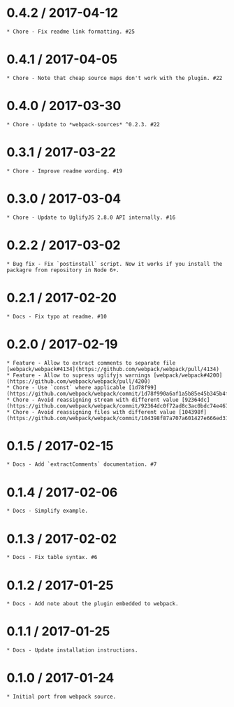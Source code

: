 0.4.2 / 2017-04-12
==================

	* Chore - Fix readme link formatting. #25

0.4.1 / 2017-04-05
==================

	* Chore - Note that cheap source maps don't work with the plugin. #22

0.4.0 / 2017-03-30
==================

	* Chore - Update to *webpack-sources* ^0.2.3. #22

0.3.1 / 2017-03-22
==================

	* Chore - Improve readme wording. #19

0.3.0 / 2017-03-04
==================

	* Chore - Update to UglifyJS 2.8.0 API internally. #16

0.2.2 / 2017-03-02
==================

	* Bug fix - Fix `postinstall` script. Now it works if you install the packagre from repository in Node 6+.

0.2.1 / 2017-02-20
==================

	* Docs - Fix typo at readme. #10

0.2.0 / 2017-02-19
==================

	* Feature - Allow to extract comments to separate file [webpack/webpack#4134](https://github.com/webpack/webpack/pull/4134)
	* Feature - Allow to supress uglifyjs warnings [webpack/webpack#4200](https://github.com/webpack/webpack/pull/4200)
	* Chore - Use `const` where applicable [1d78f99](https://github.com/webpack/webpack/commit/1d78f990a6af1a5b85e45b345b4f7861b03bb12b)
	* Chore - Avoid reassigning stream with different value [92364dc](https://github.com/webpack/webpack/commit/92364dc0f72ad8c3ac0bdc74e46766658086d83a)
	* Chore - Avoid reassigning files with different value [104398f](https://github.com/webpack/webpack/commit/104398f87a707a601427e666ed318d2338e8a003)

0.1.5 / 2017-02-15
==================

	* Docs - Add `extractComments` documentation. #7

0.1.4 / 2017-02-06
==================

	* Docs - Simplify example.

0.1.3 / 2017-02-02
==================

	* Docs - Fix table syntax. #6

0.1.2 / 2017-01-25
==================

	* Docs - Add note about the plugin embedded to webpack.

0.1.1 / 2017-01-25
==================

	* Docs - Update installation instructions.

0.1.0 / 2017-01-24
==================

	* Initial port from webpack source.
